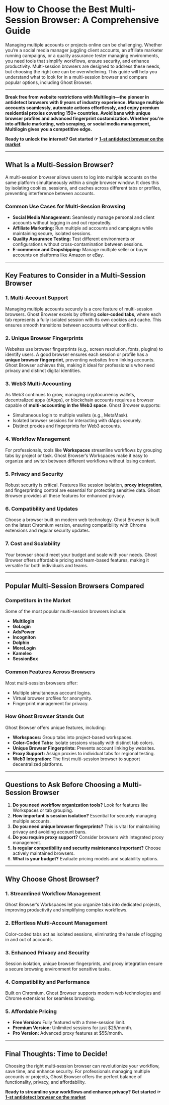 # How to Choose the Best Multi-Session Browser: A Comprehensive Guide

Managing multiple accounts or projects online can be challenging. Whether you’re a social media manager juggling client accounts, an affiliate marketer running campaigns, or a quality assurance tester managing environments, you need tools that simplify workflows, ensure security, and enhance productivity. Multi-session browsers are designed to address these needs, but choosing the right one can be overwhelming. This guide will help you understand what to look for in a multi-session browser and compare popular options, including Ghost Browser.

---

**Break free from website restrictions with Multilogin—the pioneer in antidetect browsers with 9 years of industry experience. Manage multiple accounts seamlessly, automate actions effortlessly, and enjoy premium residential proxies covering 150+ countries. Avoid bans with unique browser profiles and advanced fingerprint customization. Whether you're into affiliate marketing, web scraping, or social media management, Multilogin gives you a competitive edge.**

**Ready to unlock the internet? Get started ☞ [1-st antidetect browser on the market](https://bit.ly/multIlogin)**

---

## What Is a Multi-Session Browser?

A multi-session browser allows users to log into multiple accounts on the same platform simultaneously within a single browser window. It does this by isolating cookies, sessions, and caches across different tabs or profiles, preventing interference between accounts.

### Common Use Cases for Multi-Session Browsing

- **Social Media Management:** Seamlessly manage personal and client accounts without logging in and out repeatedly.  
- **Affiliate Marketing:** Run multiple ad accounts and campaigns while maintaining secure, isolated sessions.  
- **Quality Assurance Testing:** Test different environments or configurations without cross-contamination between sessions.  
- **E-commerce and Dropshipping:** Manage multiple seller or buyer accounts on platforms like Amazon or eBay.  

---

## Key Features to Consider in a Multi-Session Browser

### 1. **Multi-Account Support**
Managing multiple accounts securely is a core feature of multi-session browsers. Ghost Browser excels by offering **color-coded tabs**, where each tab represents a fully isolated session with its own cookies and cache. This ensures smooth transitions between accounts without conflicts.

### 2. **Unique Browser Fingerprints**
Websites use browser fingerprints (e.g., screen resolution, fonts, plugins) to identify users. A good browser ensures each session or profile has a **unique browser fingerprint**, preventing websites from linking accounts. Ghost Browser achieves this, making it ideal for professionals who need privacy and distinct digital identities.

### 3. **Web3 Multi-Accounting**
As Web3 continues to grow, managing cryptocurrency wallets, decentralized apps (dApps), or blockchain accounts requires a browser capable of **multi-accounting in the Web3 space**. Ghost Browser supports:
- Simultaneous login to multiple wallets (e.g., MetaMask).  
- Isolated browser sessions for interacting with dApps securely.  
- Distinct proxies and fingerprints for Web3 accounts.  

### 4. **Workflow Management**
For professionals, tools like **Workspaces** streamline workflows by grouping tabs by project or task. Ghost Browser’s Workspaces make it easy to organize and switch between different workflows without losing context.

### 5. **Privacy and Security**
Robust security is critical. Features like session isolation, **proxy integration**, and fingerprinting control are essential for protecting sensitive data. Ghost Browser provides all these features for enhanced privacy.

### 6. **Compatibility and Updates**
Choose a browser built on modern web technology. Ghost Browser is built on the latest Chromium version, ensuring compatibility with Chrome extensions and regular security updates.

### 7. **Cost and Scalability**
Your browser should meet your budget and scale with your needs. Ghost Browser offers affordable pricing and team-based features, making it versatile for both individuals and teams.

---

## Popular Multi-Session Browsers Compared

### Competitors in the Market
Some of the most popular multi-session browsers include:
- **Multilogin**  
- **GoLogin**  
- **AdsPower**  
- **Incogniton**  
- **Dolphin**  
- **MoreLogin**  
- **Kameleo**  
- **SessionBox**  

### Common Features Across Browsers
Most multi-session browsers offer:
- Multiple simultaneous account logins.  
- Virtual browser profiles for anonymity.  
- Fingerprint management for privacy.  

### How Ghost Browser Stands Out
Ghost Browser offers unique features, including:
- **Workspaces:** Group tabs into project-based workspaces.  
- **Color-Coded Tabs:** Isolate sessions visually with distinct tab colors.  
- **Unique Browser Fingerprints:** Prevents account linking by websites.  
- **Proxy Support:** Assign proxies to individual tabs for regional testing.  
- **Web3 Integration:** The first multi-session browser to support decentralized platforms.  

---

## Questions to Ask Before Choosing a Multi-Session Browser

1. **Do you need workflow organization tools?** Look for features like Workspaces or tab grouping.  
2. **How important is session isolation?** Essential for securely managing multiple accounts.  
3. **Do you need unique browser fingerprints?** This is vital for maintaining privacy and avoiding account bans.  
4. **Do you require proxy support?** Consider browsers with integrated proxy management.  
5. **Is regular compatibility and security maintenance important?** Choose actively maintained browsers.  
6. **What is your budget?** Evaluate pricing models and scalability options.  

---

## Why Choose Ghost Browser?

### 1. **Streamlined Workflow Management**
Ghost Browser’s Workspaces let you organize tabs into dedicated projects, improving productivity and simplifying complex workflows.

### 2. **Effortless Multi-Account Management**
Color-coded tabs act as isolated sessions, eliminating the hassle of logging in and out of accounts.

### 3. **Enhanced Privacy and Security**
Session isolation, unique browser fingerprints, and proxy integration ensure a secure browsing environment for sensitive tasks.

### 4. **Compatibility and Performance**
Built on Chromium, Ghost Browser supports modern web technologies and Chrome extensions for seamless browsing.

### 5. **Affordable Pricing**
- **Free Version:** Fully featured with a three-session limit.  
- **Premium Version:** Unlimited sessions for just $25/month.  
- **Pro Version:** Advanced proxy features at $55/month.  

---

## Final Thoughts: Time to Decide!

Choosing the right multi-session browser can revolutionize your workflow, save time, and enhance security. For professionals managing multiple accounts or projects, Ghost Browser offers the perfect balance of functionality, privacy, and affordability.

**Ready to streamline your workflows and enhance privacy? Get started ☞ [1-st antidetect browser on the market](https://bit.ly/multIlogin)**

